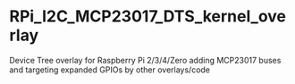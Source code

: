 # RPi_I2C_MCP23017_DTS_kernel_overlay
Device Tree overlay for Raspberry Pi 2/3/4/Zero adding MCP23017 buses and targeting expanded GPIOs by other overlays/code
